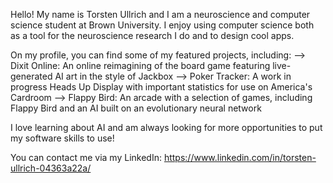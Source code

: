 Hello! My name is Torsten Ullrich and I am a neuroscience and computer science student at Brown University. I enjoy using computer science both as a tool for the neuroscience research I do and to design cool apps.

On my profile, you can find some of my featured projects, including:
--> Dixit Online: An online reimagining of the board game featuring live-generated AI art in the style of Jackbox
--> Poker Tracker: A work in progress Heads Up Display with important statistics for use on America's Cardroom
--> Flappy Bird: An arcade with a selection of games, including Flappy Bird and an AI built on an evolutionary neural network

I love learning about AI and am always looking for more opportunities to put my software skills to use!

You can contact me via my LinkedIn: https://www.linkedin.com/in/torsten-ullrich-04363a22a/

